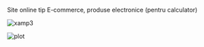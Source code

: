 Site online tip E-commerce, produse electronice (pentru calculator)


![xamp3](https://github.com/StanDarius24/ProiectPW/blob/Branch1/Desktop%2012-14-2020%205-12-39%20PM-407.png)

![plot](https://github.com/StanDarius24/ProiectPW/blob/Branch1/Desktop%2012-14-2020%205-12-55%20PM-1.png)
